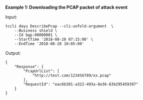 **Example 1: Downloading the PCAP packet of attack event**



Input: 

```
tccli dayu DescribePcap --cli-unfold-argument  \
    --Business shield \
    --Id bgp-00000001 \
    --StartTime '2018-08-28 07:15:00' \
    --EndTime '2018-08-28 10:05:00'
```

Output: 
```
{
    "Response": {
        "PcapUrlList": [
            "http://test.com/123456789/xx.pcap"
        ],
        "RequestId": "eac6b301-a322-493a-8e36-83b295459397"
    }
}
```

